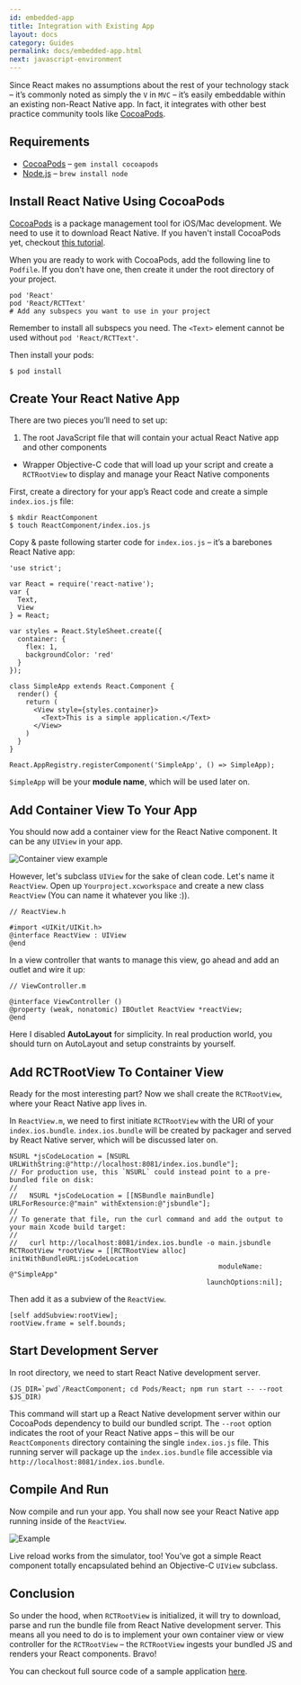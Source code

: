 ```yaml
---
id: embedded-app
title: Integration with Existing App
layout: docs
category: Guides
permalink: docs/embedded-app.html
next: javascript-environment
---
```


Since React makes no assumptions about the rest of your technology stack – it’s commonly noted as simply the `V` in `MVC` – it’s easily embeddable within an existing non-React Native app. In fact, it integrates with other best practice community tools like [CocoaPods](http://cocoapods.org/).

## Requirements

- [CocoaPods](http://cocoapods.org/) – `gem install cocoapods`
- [Node.js](http://nodejs.org) – `brew install node`

## Install React Native Using CocoaPods

[CocoaPods](http://cocoapods.org/) is a package management tool for iOS/Mac development. We need to use it to download React Native. If you haven't install CocoaPods yet, checkout [this tutorial](http://guides.cocoapods.org/using/getting-started.html).

When you are ready to work with CocoaPods, add the following line to `Podfile`. If you don't have one, then create it under the root directory of your project.

```
pod 'React'
pod 'React/RCTText'
# Add any subspecs you want to use in your project
```

Remember to install all subspecs you need. The `<Text>` element cannot be used without `pod 'React/RCTText'`.

Then install your pods:

```
$ pod install
```

## Create Your React Native App

There are two pieces you’ll need to set up:

1. The root JavaScript file that will contain your actual React Native app and other components
- Wrapper Objective-C code that will load up your script and create a `RCTRootView` to display and manage your React Native components

First, create a directory for your app’s React code and create a simple `index.ios.js` file:

```
$ mkdir ReactComponent
$ touch ReactComponent/index.ios.js
```

Copy & paste following starter code for `index.ios.js` – it’s a barebones React Native app:

```
'use strict';

var React = require('react-native');
var {
  Text,
  View
} = React;

var styles = React.StyleSheet.create({
  container: {
    flex: 1,
    backgroundColor: 'red'
  }
});

class SimpleApp extends React.Component {
  render() {
    return (
      <View style={styles.container}>
        <Text>This is a simple application.</Text>
      </View>
    )
  }
}

React.AppRegistry.registerComponent('SimpleApp', () => SimpleApp);
```

`SimpleApp` will be your **module name**, which will be used later on.

## Add Container View To Your App

You should now add a container view for the React Native component. It can be any `UIView` in your app.

![Container view example](/react-native/img/EmbeddedAppContainerViewExample.png)

However, let's subclass `UIView` for the sake of clean code. Let's name it `ReactView`. Open up `Yourproject.xcworkspace` and create a new class `ReactView` (You can name it whatever you like :)).

```
// ReactView.h

#import <UIKit/UIKit.h>
@interface ReactView : UIView
@end
```

In a view controller that wants to manage this view, go ahead and add an outlet and wire it up:

```
// ViewController.m

@interface ViewController ()
@property (weak, nonatomic) IBOutlet ReactView *reactView;
@end
```

Here I disabled **AutoLayout** for simplicity. In real production world, you should turn on AutoLayout and setup constraints by yourself.

## Add RCTRootView To Container View

Ready for the most interesting part? Now we shall create the `RCTRootView`, where your React Native app lives in.

In `ReactView.m`, we need to first initiate `RCTRootView` with the URI of your `index.ios.bundle`. `index.ios.bundle` will be created by packager and served by React Native server, which will be discussed later on.

```
NSURL *jsCodeLocation = [NSURL URLWithString:@"http://localhost:8081/index.ios.bundle"];
// For production use, this `NSURL` could instead point to a pre-bundled file on disk:
//
//   NSURL *jsCodeLocation = [[NSBundle mainBundle] URLForResource:@"main" withExtension:@"jsbundle"];
//
// To generate that file, run the curl command and add the output to your main Xcode build target:
//
//   curl http://localhost:8081/index.ios.bundle -o main.jsbundle
RCTRootView *rootView = [[RCTRootView alloc] initWithBundleURL:jsCodeLocation
                                                    moduleName: @"SimpleApp"
                                                 launchOptions:nil];
```

Then add it as a subview of the `ReactView`.

```
[self addSubview:rootView];
rootView.frame = self.bounds;
```

## Start Development Server

In root directory, we need to start React Native development server.

```
(JS_DIR=`pwd`/ReactComponent; cd Pods/React; npm run start -- --root $JS_DIR)
```

This command will start up a React Native development server within our CocoaPods dependency to build our bundled script. The `--root` option indicates the root of your React Native apps – this will be our `ReactComponents` directory containing the single `index.ios.js` file. This running server will package up the `index.ios.bundle` file accessible via `http://localhost:8081/index.ios.bundle`.

## Compile And Run

Now compile and run your app. You shall now see your React Native app running inside of the `ReactView`.

![Example](/react-native/img/EmbeddedAppExample.png)

Live reload works from the simulator, too! You’ve got a simple React component totally encapsulated behind an Objective-C `UIView` subclass.

## Conclusion

So under the hood, when `RCTRootView` is initialized, it will try to download, parse and run the bundle file from React Native development server. This means all you need to do is to implement your own container view or view controller for the `RCTRootView` – the `RCTRootView` ingests your bundled JS and renders your React components. Bravo!

You can checkout full source code of a sample application [here](https://github.com/tjwudi/EmbededReactNativeExample).

